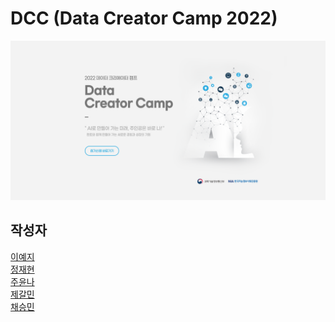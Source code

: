 # DCC (Data Creator Camp 2022)

![](./static/main.png)<br/>

## 작성자

[이예지](https://github.com/2yeeji)<br/>
[정재현](https://github.com/Jaehyun-Jeong)<br/>
[주윤나](https://github.com/YunNa000)<br/>
[제갈민](https://github.com/gaallmin)<br/>
[채승민]()<br/>
